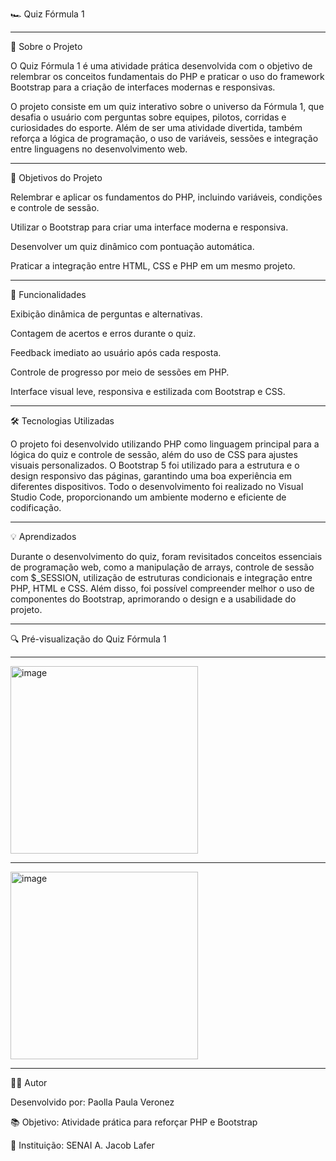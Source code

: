 🏎️ Quiz Fórmula 1

---

📘 Sobre o Projeto

O Quiz Fórmula 1 é uma atividade prática desenvolvida com o objetivo de relembrar os conceitos fundamentais do PHP e praticar o uso do framework Bootstrap para a criação de interfaces modernas e responsivas.

O projeto consiste em um quiz interativo sobre o universo da Fórmula 1, que desafia o usuário com perguntas sobre equipes, pilotos, corridas e curiosidades do esporte.
Além de ser uma atividade divertida, também reforça a lógica de programação, o uso de variáveis, sessões e integração entre linguagens no desenvolvimento web.

---

🎯 Objetivos do Projeto

Relembrar e aplicar os fundamentos do PHP, incluindo variáveis, condições e controle de sessão.

Utilizar o Bootstrap para criar uma interface moderna e responsiva.

Desenvolver um quiz dinâmico com pontuação automática.

Praticar a integração entre HTML, CSS e PHP em um mesmo projeto.

---

🧠 Funcionalidades

Exibição dinâmica de perguntas e alternativas.

Contagem de acertos e erros durante o quiz.

Feedback imediato ao usuário após cada resposta.

Controle de progresso por meio de sessões em PHP.

Interface visual leve, responsiva e estilizada com Bootstrap e CSS.


---

🛠️ Tecnologias Utilizadas

O projeto foi desenvolvido utilizando PHP como linguagem principal para a lógica do quiz e controle de sessão, além do uso de CSS para ajustes visuais personalizados.
O Bootstrap 5 foi utilizado para a estrutura e o design responsivo das páginas, garantindo uma boa experiência em diferentes dispositivos.
Todo o desenvolvimento foi realizado no Visual Studio Code, proporcionando um ambiente moderno e eficiente de codificação.


---

💡 Aprendizados

Durante o desenvolvimento do quiz, foram revisitados conceitos essenciais de programação web, como a manipulação de arrays, controle de sessão com $_SESSION, utilização de estruturas condicionais e integração entre PHP, HTML e CSS.
Além disso, foi possível compreender melhor o uso de componentes do Bootstrap, aprimorando o design e a usabilidade do projeto.




---


🔍 Pré-visualização do Quiz Fórmula 1

---

<img width="300" height="300" alt="image" src="https://github.com/user-attachments/assets/e2d7c2f9-afff-48bd-bc1b-7c9f1c1e2f97" />

---

<img width="300" height="300" alt="image" src="https://github.com/user-attachments/assets/75a085bf-3822-41ab-81a4-08e3f7326cc6" />


---

👨‍💻 Autor

Desenvolvido por: Paolla Paula Veronez

📚 Objetivo: Atividade prática para reforçar PHP e Bootstrap

🏫 Instituição: SENAI A. Jacob Lafer
